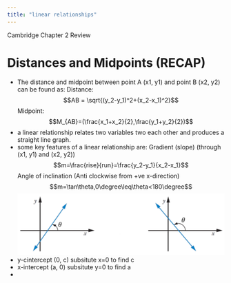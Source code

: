 ```yaml
---
title: "linear relationships"
---
```

Cambridge Chapter 2 Review

# Distances and Midpoints (RECAP)
- The distance and midpoint between point A (x1, y1) and point B (x2, y2) can be found as:
Distance: $$AB = \sqrt{(y_2-y_1)^2+(x_2-x_1)^2}$$
Midpoint: $$M_{AB}=(\frac{x_1+x_2}{2},\frac{y_1+y_2}{2})$$
- a linear relationship relates two variables two each other and produces a straight line graph.
- some key features of a linear relationship are:
Gradient (slope) (through (x1, y1) and (x2, y2)) $$m=\frac{rise}{run}=\frac{y_2-y_1}{x_2-x_1}$$
Angle of inclination (Anti clockwise from +ve x-direction) $$m=\tan\theta,0\degree\leq\theta<180\degree$$
![](content/notes/images/Pasted%20image%2020230228140559.png)
- y-cintercept (0, c) subsitute x=0 to find c
- x-intercept (a, 0) subsitute y=0 to find a
- 